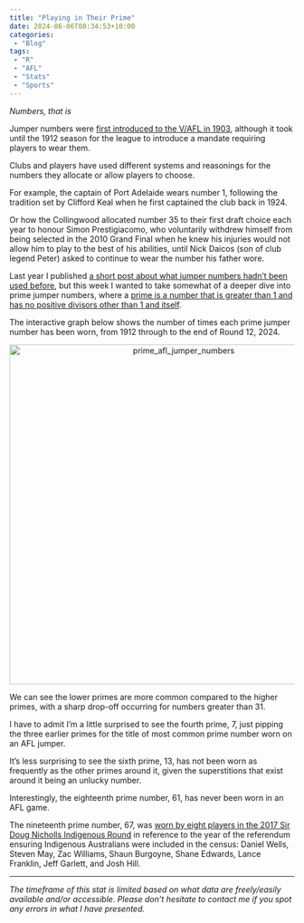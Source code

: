 ```yaml
---
title: "Playing in Their Prime"
date: 2024-06-06T08:34:53+10:00
categories:
 - "Blog"
tags:
 - "R"
 - "AFL" 
 - "Stats"
 - "Sports"
---
```


*Numbers, that is*

<!--more-->

Jumper numbers were [first introduced to the V/AFL in 1903](https://www.heraldsun.com.au/sport/afl/more-news/the-history-myth-and-mystique-of-footys-magic-numbers/news-story/49a85ca8f20185fab2fd71844e9a94e7#:~:text=It%20was%20not%20until%201903%2C%20though%2C%20that%20jumper%20numbers%20were%20used%20in%20a%20VFL%20match%2C%20and%20even%20then%20it%20was%20a%20one%2Doff.), although it took until the 1912 season for the league to introduce a mandate requiring players to wear them. 

Clubs and players have used different systems and reasonings for the numbers they allocate or allow players to choose. 

For example, the captain of Port Adelaide wears number 1, following the tradition set by Clifford Keal when he first captained the club back in 1924. 

Or how the Collingwood allocated number 35 to their first draft choice each year to honour Simon Prestigiacomo, who voluntarily withdrew himself from being selected in the 2010 Grand Final when he knew his injuries would not allow him to play to the best of his abilities, until Nick Daicos (son of club legend Peter) asked to continue to wear the number his father wore. 

Last year I published [a short post about what jumper numbers hadn’t been used before](https://www.lincolntracy.com/posts/afl-jumper-numbers/), but this week I wanted to take somewhat of a deeper dive into prime jumper numbers, where a [prime is a number that is greater than 1 and has no positive divisors other than 1 and itself](https://en.wikipedia.org/wiki/List_of_prime_numbers). 

The interactive graph below shows the number of times each prime jumper number has been worn, from 1912 through to the end of Round 12, 2024.

<div>
    <a href="https://plotly.com/~lincolntracy/1/?share_key=D0qHtitUc6QQBsyDXCZkkg" target="_blank" title="prime_afl_jumper_numbers" style="display: block; text-align: center;"><img src="https://plotly.com/~lincolntracy/1.png?share_key=D0qHtitUc6QQBsyDXCZkkg" alt="prime_afl_jumper_numbers" style="max-width: 100%;width: 600px;"  width="600" onerror="this.onerror=null;this.src='https://plotly.com/404.png';" /></a>
    <script data-plotly="lincolntracy:1" sharekey-plotly="D0qHtitUc6QQBsyDXCZkkg" src="https://plotly.com/embed.js" async></script>
</div>

We can see the lower primes are more common compared to the higher primes, with a sharp drop-off occurring for numbers greater than 31. 

I have to admit I’m a little surprised to see the fourth prime, 7, just pipping the three earlier primes for the title of most common prime number worn on an AFL jumper.

It’s less surprising to see the sixth prime, 13, has not been worn as frequently as the other primes around it, given the superstitions that exist around it being an unlucky number. 

Interestingly, the eighteenth prime number, 61, has never been worn in an AFL game.

The nineteenth prime number, 67, was [worn by eight players in the 2017 Sir Doug Nicholls Indigenous Round](https://www.afl.com.au/news/90302/players-number-tribute-to-indigenous-breakthrough) in reference to the year of the referendum ensuring Indigenous Australians were included in the census: Daniel Wells, Steven May, Zac Williams,  Shaun Burgoyne, Shane Edwards, Lance Franklin, Jeff Garlett, and Josh Hill.

--- 

*The timeframe of this stat is limited based on what data are freely/easily available and/or accessible. Please don’t hesitate to contact me if you spot any errors in what I have presented.*